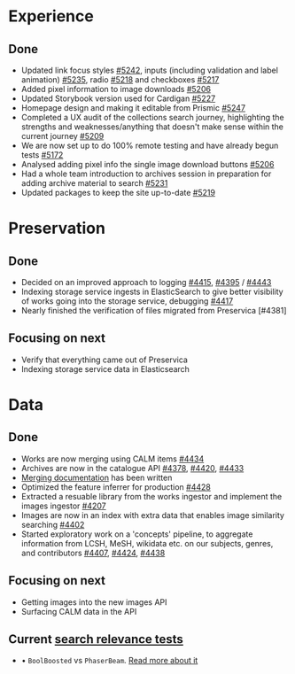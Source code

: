 # Experience
## Done
- Updated link focus styles [#5242](https://github.com/wellcomecollection/wellcomecollection.org/pull/5242), inputs (including validation and label animation) [#5235](https://github.com/wellcomecollection/wellcomecollection.org/pull/5235), radio [#5218](https://github.com/wellcomecollection/wellcomecollection.org/pull/5218) and checkboxes [#5217](https://github.com/wellcomecollection/wellcomecollection.org/pull/5217)
- Added pixel information to image downloads [#5206](https://github.com/wellcomecollection/wellcomecollection.org/pull/5206)
- Updated Storybook version used for Cardigan [#5227](https://github.com/wellcomecollection/wellcomecollection.org/pull/5227)
- Homepage design and making it editable from Prismic [#5247](https://github.com/wellcomecollection/wellcomecollection.org/pull/5247)
- Completed a UX audit of the collections search journey, highlighting the strengths and weaknesses/anything that doesn't make sense within the current journey [#5209](https://github.com/wellcomecollection/wellcomecollection.org/issues/5209)
- We are now set up to do 100% remote testing and have already begun tests [#5172](https://github.com/wellcomecollection/wellcomecollection.org/issues/5172)
- Analysed adding pixel info the single image download buttons [#5206](https://github.com/wellcomecollection/wellcomecollection.org/pull/5206)
- Had a whole team introduction to archives session in preparation for adding archive material to search [#5231](https://github.com/wellcomecollection/wellcomecollection.org/issues/5231)
- Updated packages to keep the site up-to-date [#5219](https://github.com/wellcomecollection/wellcomecollection.org/pull/5219)


# Preservation
## Done
- Decided on an improved approach to logging [#4415](https://github.com/wellcomecollection/platform/issues/4415), [#4395](https://github.com/wellcomecollection/platform/issues/4395) / [#4443](https://github.com/wellcomecollection/platform/issues/4443)
- Indexing storage service ingests in ElasticSearch to give better visibility of works going into the storage service, debugging [#4417](https://github.com/wellcomecollection/platform/issues/4417)
- Nearly finished the verification of files migrated from Preservica [#4381]


## Focusing on next
- Verify that everything came out of Preservica
- Indexing storage service data in Elasticsearch


# Data
## Done
-	Works are now merging using CALM items [#4434](https://github.com/wellcomecollection/platform/issues/4434)
-	Archives are now in the catalogue API [#4378](https://github.com/wellcomecollection/platform/issues/4378), [#4420](https://github.com/wellcomecollection/platform/issues/4420), [#4433](https://github.com/wellcomecollection/platform/issues/4433)
-	[Merging documentation](https://docs.wellcomecollection.org/catalogue/pipeline/merging) has been written
-	Optimized the feature inferrer for production [#4428](https://github.com/wellcomecollection/platform/issues/4428)
-	Extracted a resuable library from the works ingestor and implement the images ingestor [#4207](https://github.com/wellcomecollection/platform/issues/4207)
-	Images are now in an index with extra data that enables image similarity searching [#4402](https://github.com/wellcomecollection/platform/issues/4402)
-	Started exploratory work on a 'concepts' pipeline, to aggregate information from LCSH, MeSH, wikidata etc. on our subjects, genres, and contributors [#4407](https://github.com/wellcomecollection/platform/issues/4407), [#4424](https://github.com/wellcomecollection/platform/issues/4424), [#4438](https://github.com/wellcomecollection/platform/issues/4438)



## Focusing on next
- Getting images into the new images API
- Surfacing CALM data in the API


## Current [search relevance tests](https://docs.wellcomecollection.org/catalogue/search_relevance/tests)
-	•	`BoolBoosted` vs `PhaserBeam`. [Read more about it](https://docs.wellcomecollection.org/catalogue/search_relevance/tests/008-boolboosted-vs-phaserbeam )
